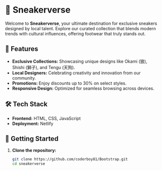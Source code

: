 # 👟 Sneakerverse

Welcome to **Sneakerverse**, your ultimate destination for exclusive sneakers designed by local talent. Explore our curated collection that blends modern trends with cultural influences, offering footwear that truly stands out.

## 🌟 Features

- **Exclusive Collections:** Showcasing unique designs like Okami (狼), Shishi (獅子), and Tengu (天狗).
- **Local Designers:** Celebrating creativity and innovation from our community.
- **Promotions:** Enjoy discounts up to 30% on select styles.
- **Responsive Design:** Optimized for seamless browsing across devices.

## 🛠 Tech Stack

- **Frontend:** HTML, CSS, JavaScript
- **Deployment:** Netlify

## 🚀 Getting Started

1. **Clone the repository:**
   ```bash
   git clone https://github.com/coderboy81/Bootstrap.git
   cd sneakerverse


